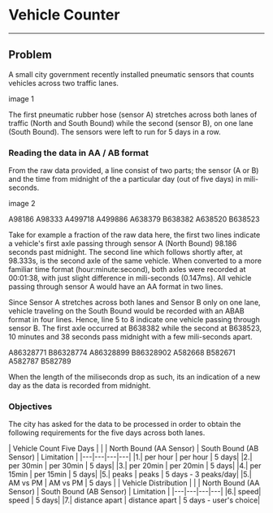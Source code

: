 # Vehicle Counter
---
## Problem
A small city government recently installed pneumatic sensors that counts vehicles across two traffic lanes.

image 1

The first pneumatic rubber hose (sensor A) stretches across both lanes of traffic (North and South Bound) while the second (sensor B), on one lane (South Bound). The sensors were left to run for 5 days in a row.

### Reading the data in AA / AB format
From the raw data provided, a line consist of two parts; the sensor (A or B) and the time from midnight of the a particular day (out of five days) in mili-seconds.

image 2

A98186
A98333
A499718
A499886
A638379
B638382
A638520
B638523

Take for example a fraction of the raw data here, the first two lines indicate a vehicle's first axle passing through sensor A (North Bound) 98.186 seconds past midnight. The second line which follows shortly after, at 98.333s, is the second axle of the same vehicle. When converted to a more familiar time format (hour:minute:second), both axles were recorded at 00:01:38, with just slight difference in mili-seconds (0.147ms). All vehicle passing through sensor A would have an AA format in two lines.

Since Sensor A stretches across both lanes and Sensor B only on one lane, vehicle traveling on the South Bound would be recorded with an ABAB format in four lines. Hence, line 5 to 8 indicate one vehicle passing through sensor B. The first axle occurred at B638382 while the second at B638523, 10 minutes and 38 seconds pass midnight with a few mili-seconds apart.

A86328771
B86328774
A86328899
B86328902
A582668
B582671
A582787
B582789

When the length of the miliseconds drop as such, its an indication of a new day as the data is recorded from midnight.

### Objectives
The city has asked for the data to be processed in order to obtain the following requirements for the five days across both lanes.

| Vehicle Count Five Days  |
| | North Bound (AA Sensor) | South Bound (AB Sensor) | Limitation |
|---|---|---|---|
|1.| per hour | per hour | 5 days|
|2.| per 30min | per 30min | 5 days|
|3.| per 20min | per 20min | 5 days|
|4.| per 15min | per 15min | 5 days|
|5.| peaks | peaks | 5 days - 3 peaks/day|
|5.| AM vs PM | AM vs PM  | 5 days |
| Vehicle Distribution |
| | North Bound (AA Sensor) | South Bound (AB Sensor) | Limitation |
|---|---|---|---|
|6.| speed| speed | 5 days|
|7.| distance apart | distance apart | 5 days - user's choice|
